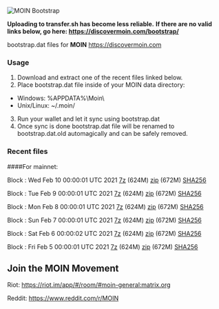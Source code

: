![MOIN Bootstrap](https://i.imgur.com/KjM1jMp.jpg)

**Uploading to transfer.sh has become less reliable.**
**If there are no valid links below, go here: https://discovermoin.com/bootstrap/**

bootstrap.dat files for **MOIN** https://discovermoin.com

### Usage

1. Download and extract one of the recent files linked below.
2. Place bootstrap.dat file inside of your MOIN data directory:
 - Windows: %APPDATA%\Moin\
 - Unix/Linux: ~/.moin/
3. Run your wallet and let it sync using bootstrap.dat
4. Once sync is done bootstrap.dat file will be renamed to bootstrap.dat.old automagically and can be safely removed.


### Recent files

####For mainnet:

Block : Wed Feb 10 00:00:01 UTC 2021 [7z]() (624M) [zip]() (672M) [SHA256]()

Block : Tue Feb  9 00:00:01 UTC 2021 [7z]() (624M) [zip]() (672M) [SHA256]()

Block : Mon Feb  8 00:00:01 UTC 2021 [7z]() (624M) [zip]() (672M) [SHA256]()

Block : Sun Feb  7 00:00:01 UTC 2021 [7z]() (624M) [zip]() (672M) [SHA256]()

Block : Sat Feb  6 00:00:02 UTC 2021 [7z]() (624M) [zip]() (672M) [SHA256]()

Block : Fri Feb  5 00:00:01 UTC 2021 [7z]() (624M) [zip]() (672M) [SHA256]()

## Join the MOIN Movement

Riot: https://riot.im/app/#/room/#moin-general:matrix.org

Reddit: https://www.reddit.com/r/MOIN
